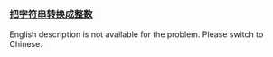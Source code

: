 ### [把字符串转换成整数](https://leetcode.com/problems/ba-zi-fu-chuan-zhuan-huan-cheng-zheng-shu-lcof)

English description is not available for the problem. Please switch to Chinese.